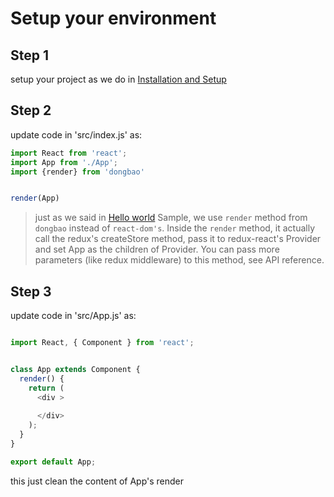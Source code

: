 # Setup your environment

## Step 1 
setup your project as we do in [Installation and Setup](../introduction/installation.md)


## Step 2
update code in 'src/index.js' as:
```javascript
import React from 'react';
import App from './App';
import {render} from 'dongbao'


render(App)
```
> just as we said in [Hello world](../introduction/helloworld.md) Sample, we use 
```render``` method from ```dongbao``` instead of ```react-dom's```.
Inside the ```render``` method, it actually call the redux's createStore method, pass it
 to redux-react's Provider and set App as the children of Provider. You
 can pass more parameters (like redux middleware) to this method, see API reference.
 
## Step 3
update code in 'src/App.js' as:
```javascript

import React, { Component } from 'react';


class App extends Component {
  render() {
    return (
      <div >
        
      </div>
    );
  }
}

export default App;

```
this just clean the content of App's render